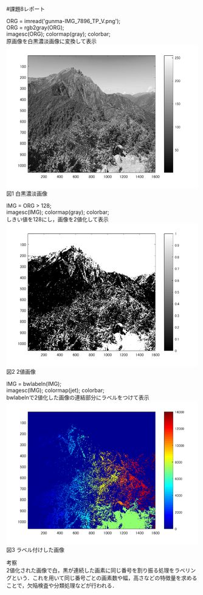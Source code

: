 #課題8レポート

ORG = imread('gunma-IMG_7896_TP_V.png');  
ORG = rgb2gray(ORG);  
imagesc(ORG); colormap(gray); colorbar;  
原画像を白黒濃淡画像に変換して表示
![fig8_1](/image/fig6_1.png)  
図1 白黒濃淡画像  

IMG = ORG > 128;  
imagesc(IMG); colormap(gray); colorbar;  
しきい値を128にし，画像を2値化して表示  
![fig8_2](/image/fig6_2.png)  
図2 2値画像  

IMG = bwlabeln(IMG);  
imagesc(IMG); colormap(jet); colorbar;  
bwlabelnで2値化した画像の連結部分にラベルをつけて表示  
![fig8_3](/image/fig8_3.png)  
図3 ラベル付けした画像  

考察  
2値化された画像で白，黒が連続した画素に同じ番号を割り振る処理をラベリングという．これを用いて同じ番号ごとの画素数や幅，高さなどの特徴量を求めることで，欠陥検査や分類処理などが行われる．  
